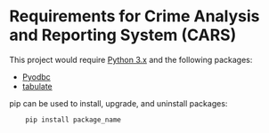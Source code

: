 # Requirements for Crime Analysis and Reporting System (CARS)

This project would require [Python 3.x](https://www.python.org/downloads/) and the following packages:

- [Pyodbc](https://pypi.org/project/pyodbc/)
- [tabulate](https://pypi.org/project/tabulate/)

pip can be used to install, upgrade, and uninstall packages:
```bash
    pip install package_name
```